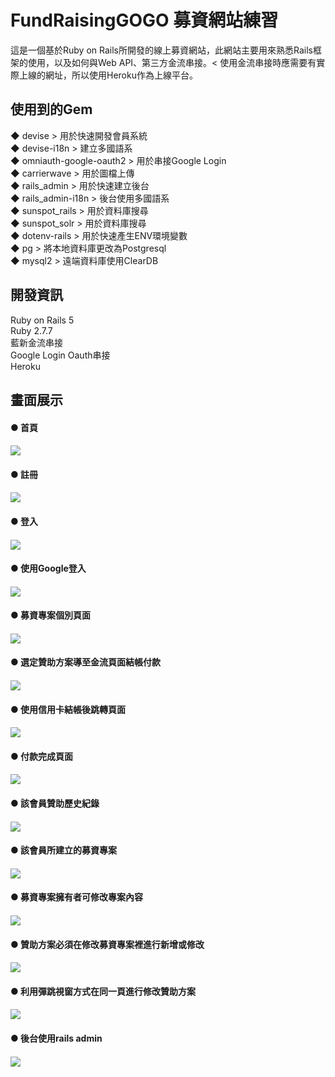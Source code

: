 
# FundRaisingGOGO 募資網站練習
這是一個基於Ruby on Rails所開發的線上募資網站，此網站主要用來熟悉Rails框架的使用，以及如何與Web API、第三方金流串接。<
使用金流串接時應需要有實際上線的網址，所以使用Heroku作為上線平台。

## 使用到的Gem

◆ devise                    > 用於快速開發會員系統
<br/>
◆ devise-i18n               > 建立多國語系
<br/>
◆ omniauth-google-oauth2    > 用於串接Google Login
<br/>
◆ carrierwave               > 用於圖檔上傳
<br/>
◆ rails_admin               > 用於快速建立後台
<br/>
◆ rails_admin-i18n          > 後台使用多國語系
<br/>
◆ sunspot_rails             > 用於資料庫搜尋
<br/>
◆ sunspot_solr              > 用於資料庫搜尋
<br/>
◆ dotenv-rails              > 用於快速產生ENV環境變數
<br/>
◆ pg                        > 將本地資料庫更改為Postgresql
<br/>
◆ mysql2                    > 遠端資料庫使用ClearDB 
<br/>

##  開發資訊
Ruby on Rails 5
<br/>
Ruby  2.7.7
<br/>
藍新金流串接
<br/>
Google Login Oauth串接
<br/>
Heroku


##  畫面展示

<h4>● 首頁<h4/> 
<img src="https://i.imgur.com/y20Qvqn.png">

<h4>● 註冊<h4/>
<img src="https://i.imgur.com/SXgBETk.png">

<h4>● 登入<h4/>
<img src="https://i.imgur.com/r4Z6gPl.png">

<h4>● 使用Google登入<h4/>
<img src="https://i.imgur.com/1VX4ZrJ.png">

<h4>● 募資專案個別頁面<h4/>
<img src="https://i.imgur.com/6beo71V.png">

<h4>● 選定贊助方案導至金流頁面結帳付款<h4/>
<img src="https://i.imgur.com/2ouyOma.png">

<h4>● 使用信用卡結帳後跳轉頁面<h4/>
<img src="https://i.imgur.com/FynNJYi.png">

<h4>● 付款完成頁面<h4/>
<img src="https://i.imgur.com/pE412uK.png">

<h4>● 該會員贊助歷史紀錄<h4/>
<img src="https://i.imgur.com/qQ4Vrpp.png">

<h4>● 該會員所建立的募資專案<h4/>
<img src="https://i.imgur.com/w1cvok9.png">
  
<h4>● 募資專案擁有者可修改專案內容<h4/>
<img src="https://i.imgur.com/u5TFeW7.png">
    
<h4>● 贊助方案必須在修改募資專案裡進行新增或修改<h4/>
<img src="https://i.imgur.com/ZMtmT8g.png">
      
<h4>● 利用彈跳視窗方式在同一頁進行修改贊助方案<h4/>
<img src="https://i.imgur.com/iP5ZihK.png">

<h4>● 後台使用rails admin<h4/>
<img src="https://i.imgur.com/qv1Z2xs.png">
  
